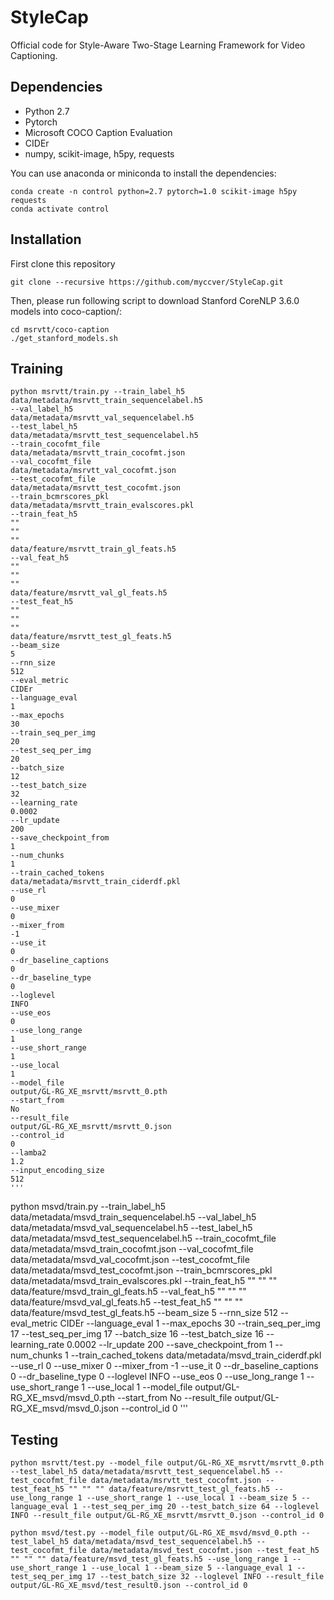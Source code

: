 # StyleCap
Official code for Style-Aware Two-Stage Learning Framework for Video Captioning.
## Dependencies
- Python 2.7
- Pytorch
- Microsoft COCO Caption Evaluation
- CIDEr
- numpy, scikit-image, h5py, requests

You can use anaconda or miniconda to install the dependencies:

```
conda create -n control python=2.7 pytorch=1.0 scikit-image h5py requests
conda activate control
```
## Installation
First clone this repository

`git clone --recursive https://github.com/myccver/StyleCap.git`

Then, please run following script to download Stanford CoreNLP 3.6.0 models into coco-caption/:

```
cd msrvtt/coco-caption
./get_stanford_models.sh
```
## Training
```
python msrvtt/train.py --train_label_h5
data/metadata/msrvtt_train_sequencelabel.h5
--val_label_h5
data/metadata/msrvtt_val_sequencelabel.h5
--test_label_h5
data/metadata/msrvtt_test_sequencelabel.h5
--train_cocofmt_file
data/metadata/msrvtt_train_cocofmt.json
--val_cocofmt_file
data/metadata/msrvtt_val_cocofmt.json
--test_cocofmt_file
data/metadata/msrvtt_test_cocofmt.json
--train_bcmrscores_pkl
data/metadata/msrvtt_train_evalscores.pkl
--train_feat_h5
""
""
""
data/feature/msrvtt_train_gl_feats.h5
--val_feat_h5
""
""
""
data/feature/msrvtt_val_gl_feats.h5
--test_feat_h5
""
""
""
data/feature/msrvtt_test_gl_feats.h5
--beam_size
5
--rnn_size
512
--eval_metric
CIDEr
--language_eval
1
--max_epochs
30
--train_seq_per_img
20
--test_seq_per_img
20
--batch_size
12
--test_batch_size
32
--learning_rate
0.0002
--lr_update
200
--save_checkpoint_from
1
--num_chunks
1
--train_cached_tokens
data/metadata/msrvtt_train_ciderdf.pkl
--use_rl
0
--use_mixer
0
--mixer_from
-1
--use_it
0
--dr_baseline_captions
0
--dr_baseline_type
0
--loglevel
INFO
--use_eos
0
--use_long_range
1
--use_short_range
1
--use_local
1
--model_file
output/GL-RG_XE_msrvtt/msrvtt_0.pth
--start_from
No
--result_file
output/GL-RG_XE_msrvtt/msrvtt_0.json
--control_id
0
--lamba2
1.2
--input_encoding_size
512
'''

```
python msvd/train.py --train_label_h5
data/metadata/msvd_train_sequencelabel.h5
--val_label_h5
data/metadata/msvd_val_sequencelabel.h5
--test_label_h5
data/metadata/msvd_test_sequencelabel.h5
--train_cocofmt_file
data/metadata/msvd_train_cocofmt.json
--val_cocofmt_file
data/metadata/msvd_val_cocofmt.json
--test_cocofmt_file
data/metadata/msvd_test_cocofmt.json
--train_bcmrscores_pkl
data/metadata/msvd_train_evalscores.pkl
--train_feat_h5
""
""
""
data/feature/msvd_train_gl_feats.h5
--val_feat_h5
""
""
""
data/feature/msvd_val_gl_feats.h5
--test_feat_h5
""
""
""
data/feature/msvd_test_gl_feats.h5
--beam_size
5
--rnn_size
512
--eval_metric
CIDEr
--language_eval
1
--max_epochs
30
--train_seq_per_img
17
--test_seq_per_img
17
--batch_size
16
--test_batch_size
16
--learning_rate
0.0002
--lr_update
200
--save_checkpoint_from
1
--num_chunks
1
--train_cached_tokens
data/metadata/msvd_train_ciderdf.pkl
--use_rl
0
--use_mixer
0
--mixer_from
-1
--use_it
0
--dr_baseline_captions
0
--dr_baseline_type
0
--loglevel
INFO
--use_eos
0
--use_long_range
1
--use_short_range
1
--use_local
1
--model_file
output/GL-RG_XE_msvd/msvd_0.pth
--start_from
No
--result_file
output/GL-RG_XE_msvd/msvd_0.json
--control_id
0
'''

## Testing
`python msrvtt/test.py --model_file
output/GL-RG_XE_msrvtt/msrvtt_0.pth
--test_label_h5
data/metadata/msrvtt_test_sequencelabel.h5
--test_cocofmt_file
data/metadata/msrvtt_test_cocofmt.json
--test_feat_h5
""
""
""
data/feature/msrvtt_test_gl_feats.h5
--use_long_range
1
--use_short_range
1
--use_local
1
--beam_size
5
--language_eval
1
--test_seq_per_img
20
--test_batch_size
64
--loglevel
INFO
--result_file
output/GL-RG_XE_msrvtt/msrvtt_0.json
--control_id
0`

`python msvd/test.py --model_file
output/GL-RG_XE_msvd/msvd_0.pth
--test_label_h5
data/metadata/msvd_test_sequencelabel.h5
--test_cocofmt_file
data/metadata/msvd_test_cocofmt.json
--test_feat_h5
""
""
""
data/feature/msvd_test_gl_feats.h5
--use_long_range
1
--use_short_range
1
--use_local
1
--beam_size
5
--language_eval
1
--test_seq_per_img
17
--test_batch_size
32
--loglevel
INFO
--result_file
output/GL-RG_XE_msvd/test_result0.json
--control_id
0`
